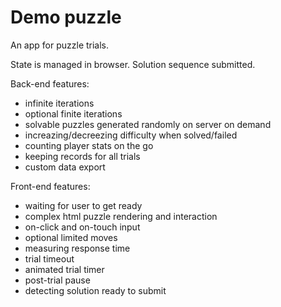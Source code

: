 # Demo puzzle

An app for puzzle trials.

State is managed in browser. Solution sequence submitted.

Back-end features:
- infinite iterations
- optional finite iterations 
- solvable puzzles generated randomly on server on demand
- increazing/decreezing difficulty when solved/failed
- counting player stats on the go
- keeping records for all trials
- custom data export

Front-end features:
- waiting for user to get ready
- complex html puzzle rendering and interaction
- on-click and on-touch input
- optional limited moves 
- measuring response time
- trial timeout
- animated trial timer
- post-trial pause
- detecting solution ready to submit